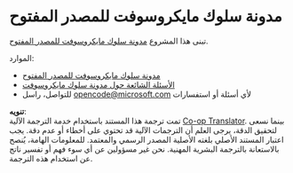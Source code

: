 <!--
CO_OP_TRANSLATOR_METADATA:
{
  "original_hash": "e8b14f0e66db374a2ada46e25fac88ae",
  "translation_date": "2025-06-12T09:18:25+00:00",
  "source_file": "CODE_OF_CONDUCT.md",
  "language_code": "ar"
}
-->
# مدونة سلوك مايكروسوفت للمصدر المفتوح

تبنى هذا المشروع [مدونة سلوك مايكروسوفت للمصدر المفتوح](https://opensource.microsoft.com/codeofconduct/).

الموارد:

- [مدونة سلوك مايكروسوفت للمصدر المفتوح](https://opensource.microsoft.com/codeofconduct/)
- [الأسئلة الشائعة حول مدونة سلوك مايكروسوفت](https://opensource.microsoft.com/codeofconduct/faq/)
- للتواصل، راسل [opencode@microsoft.com](mailto:opencode@microsoft.com) لأي أسئلة أو استفسارات

**تنويه**:  
تمت ترجمة هذا المستند باستخدام خدمة الترجمة الآلية [Co-op Translator](https://github.com/Azure/co-op-translator). بينما نسعى لتحقيق الدقة، يرجى العلم أن الترجمات الآلية قد تحتوي على أخطاء أو عدم دقة. يجب اعتبار المستند الأصلي بلغته الأصلية المصدر الرسمي والمعتمد. للمعلومات الهامة، يُنصح بالاستعانة بالترجمة البشرية المهنية. نحن غير مسؤولين عن أي سوء فهم أو تفسير ناتج عن استخدام هذه الترجمة.